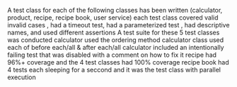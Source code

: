 A test class for each of the following classes has been written (calculator, product, recipe, recipe book, user service)
each test class covered valid invalid cases , had a timeout test, had a parameterized test , had descriptive names, and used different assertions
A test suite for these 5 test classes was conducted 
calculator used the ordering method
calculator class used each of before each/all & after each/all
calculator included an intentionally failing test that was disabled with a comment on how to fix it
recipe had 96%+ coverage and the 4 test classes had 100% coverage
recipe book had 4 tests each sleeping for a seccond and it was the test class with parallel execution